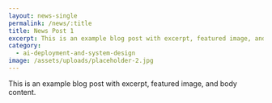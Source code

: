 ```yaml
---
layout: news-single
permalink: /news/:title
title: News Post 1
excerpt: This is an example blog post with excerpt, featured image, and body content.
category:
  - ai-deployment-and-system-design
image: /assets/uploads/placeholder-2.jpg
---
```


This is an example blog post with excerpt, featured image, and body content.

